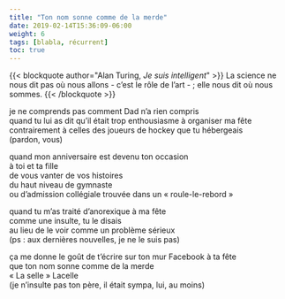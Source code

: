 ```yaml
---
title: "Ton nom sonne comme de la merde"
date: 2019-02-14T15:36:09-06:00
weight: 6
tags: [blabla, récurrent]
toc: true
---
```


{{< blockquote author="Alan Turing, *Je suis intelligent*" >}}
La science ne nous dit pas où nous allons - c’est le rôle de l’art - ; elle nous dit où nous sommes.
{{< /blockquote >}}

je ne comprends pas comment Dad n’a rien compris  
quand tu lui as dit qu’il était trop enthousiasme à organiser ma fête  
contrairement à celles des joueurs de hockey que tu hébergeais  
(pardon, vous)

quand mon anniversaire est devenu ton occasion  
à toi et ta fille  
de vous vanter de vos histoires  
du haut niveau de gymnaste  
ou d’admission collégiale trouvée dans un « roule-le-rebord »  

quand tu m’as traité d’anorexique à ma fête  
comme une insulte, tu le disais  
au lieu de le voir comme un problème sérieux  
(ps : aux dernières nouvelles, je ne le suis pas)  

ça me donne le goût de t’écrire sur ton mur Facebook à ta fête  
que ton nom sonne comme de la merde  
« La selle » Lacelle  
(je n’insulte pas ton père, il était sympa, lui, au moins)  